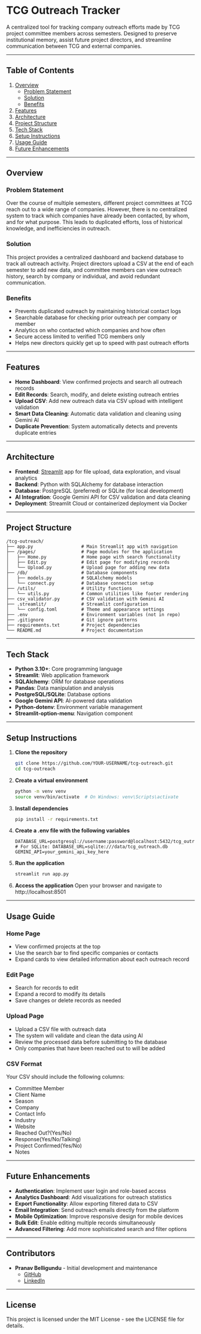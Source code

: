 # TCG Outreach Tracker

A centralized tool for tracking company outreach efforts made by TCG project committee members across semesters. Designed to preserve institutional memory, assist future project directors, and streamline communication between TCG and external companies.

---

## Table of Contents

1. [Overview](#overview)
   - [Problem Statement](#problem-statement)
   - [Solution](#solution)
   - [Benefits](#benefits)
2. [Features](#features)
3. [Architecture](#architecture)
4. [Project Structure](#project-structure)
5. [Tech Stack](#tech-stack)
6. [Setup Instructions](#setup-instructions)
7. [Usage Guide](#usage-guide)
8. [Future Enhancements](#future-enhancements)

---

## Overview

### Problem Statement

Over the course of multiple semesters, different project committees at TCG reach out to a wide range of companies. However, there is no centralized system to track which companies have already been contacted, by whom, and for what purpose. This leads to duplicated efforts, loss of historical knowledge, and inefficiencies in outreach.

### Solution

This project provides a centralized dashboard and backend database to track all outreach activity. Project directors upload a CSV at the end of each semester to add new data, and committee members can view outreach history, search by company or individual, and avoid redundant communication.

### Benefits

- Prevents duplicated outreach by maintaining historical contact logs
- Searchable database for checking prior outreach per company or member
- Analytics on who contacted which companies and how often
- Secure access limited to verified TCG members only
- Helps new directors quickly get up to speed with past outreach efforts

---

## Features

- **Home Dashboard**: View confirmed projects and search all outreach records
- **Edit Records**: Search, modify, and delete existing outreach entries
- **Upload CSV**: Add new outreach data via CSV upload with intelligent validation
- **Smart Data Cleaning**: Automatic data validation and cleaning using Gemini AI
- **Duplicate Prevention**: System automatically detects and prevents duplicate entries

---

## Architecture

- **Frontend**: [Streamlit](https://streamlit.io/) app for file upload, data exploration, and visual analytics
- **Backend**: Python with SQLAlchemy for database interaction
- **Database**: PostgreSQL (preferred) or SQLite (for local development)
- **AI Integration**: Google Gemini API for CSV validation and data cleaning
- **Deployment**: Streamlit Cloud or containerized deployment via Docker

---

## Project Structure

```
/tcg-outreach/
├── app.py                  # Main Streamlit app with navigation
├── /pages/                 # Page modules for the application
│   ├── Home.py             # Home page with search functionality
│   ├── Edit.py             # Edit page for modifying records
│   └── Upload.py           # Upload page for adding new data
├── /db/                    # Database components
│   ├── models.py           # SQLAlchemy models
│   └── connect.py          # Database connection setup
├── /utils/                 # Utility functions
│   └── utils.py            # Common utilities like footer rendering
├── csv_validator.py        # CSV validation with Gemini AI
├── .streamlit/             # Streamlit configuration
│   └── config.toml         # Theme and appearance settings
├── .env                    # Environment variables (not in repo)
├── .gitignore              # Git ignore patterns
├── requirements.txt        # Project dependencies
└── README.md               # Project documentation
```

---

## Tech Stack

- **Python 3.10+**: Core programming language
- **Streamlit**: Web application framework
- **SQLAlchemy**: ORM for database operations
- **Pandas**: Data manipulation and analysis
- **PostgreSQL/SQLite**: Database options
- **Google Gemini API**: AI-powered data validation
- **Python-dotenv**: Environment variable management
- **Streamlit-option-menu**: Navigation component

---

## Setup Instructions

1. **Clone the repository**
   ```bash
   git clone https://github.com/YOUR-USERNAME/tcg-outreach.git
   cd tcg-outreach
   ```

2. **Create a virtual environment**
   ```bash
   python -m venv venv
   source venv/bin/activate  # On Windows: venv\Scripts\activate
   ```

3. **Install dependencies**
   ```bash
   pip install -r requirements.txt
   ```

4. **Create a .env file with the following variables**
   ```
   DATABASE_URL=postgresql://username:password@localhost:5432/tcg_outreach
   # For SQLite: DATABASE_URL=sqlite:///data/tcg_outreach.db
   GEMINI_API=your_gemini_api_key_here
   ```

5. **Run the application**
   ```bash
   streamlit run app.py
   ```

6. **Access the application**
   Open your browser and navigate to http://localhost:8501

---

## Usage Guide

### Home Page
- View confirmed projects at the top
- Use the search bar to find specific companies or contacts
- Expand cards to view detailed information about each outreach record

### Edit Page
- Search for records to edit
- Expand a record to modify its details
- Save changes or delete records as needed

### Upload Page
- Upload a CSV file with outreach data
- The system will validate and clean the data using AI
- Review the processed data before submitting to the database
- Only companies that have been reached out to will be added

### CSV Format
Your CSV should include the following columns:
- Committee Member
- Client Name
- Season
- Company
- Contact Info
- Industry
- Website
- Reached Out?(Yes/No)
- Response(Yes/No/Talking)
- Project Confirmed(Yes/No)
- Notes

---

## Future Enhancements

- **Authentication**: Implement user login and role-based access
- **Analytics Dashboard**: Add visualizations for outreach statistics
- **Export Functionality**: Allow exporting filtered data to CSV
- **Email Integration**: Send outreach emails directly from the platform
- **Mobile Optimization**: Improve responsive design for mobile devices
- **Bulk Edit**: Enable editing multiple records simultaneously
- **Advanced Filtering**: Add more sophisticated search and filter options

---

## Contributors

- **Pranav Belligundu** - Initial development and maintenance
  - [GitHub](https://github.com/pranav-B21)
  - [LinkedIn](https://linkedin.com/in/pranav-belligundu/)

---

## License

This project is licensed under the MIT License - see the LICENSE file for details.



